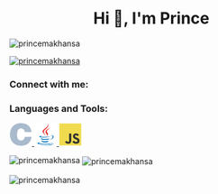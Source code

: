 <h1 align="center">Hi 👋, I'm Prince</h1>
<p align="left"> <img src="https://komarev.com/ghpvc/?username=princemakhansa&label=Profile%20views&color=0e75b6&style=flat" alt="princemakhansa" /> </p>

<p align="left"> <a href="https://github.com/ryo-ma/github-profile-trophy"><img src="https://github-profile-trophy.vercel.app/?username=princemakhansa" alt="princemakhansa" /></a> </p>

<h3 align="left">Connect with me:</h3>
<p align="left">
</p>

<h3 align="left">Languages and Tools:</h3>
<p align="left"> <a href="https://www.cprogramming.com/" target="_blank" rel="noreferrer"> <img src="https://raw.githubusercontent.com/devicons/devicon/master/icons/c/c-original.svg" alt="c" width="40" height="40"/> </a> <a href="https://www.java.com" target="_blank" rel="noreferrer"> <img src="https://raw.githubusercontent.com/devicons/devicon/master/icons/java/java-original.svg" alt="java" width="40" height="40"/> </a> <a href="https://developer.mozilla.org/en-US/docs/Web/JavaScript" target="_blank" rel="noreferrer"> <img src="https://raw.githubusercontent.com/devicons/devicon/master/icons/javascript/javascript-original.svg" alt="javascript" width="40" height="40"/> </a> </p>

<p><img align="left" src="https://github-readme-stats.vercel.app/api/top-langs?username=princemakhansa&show_icons=true&locale=en&layout=compact" alt="princemakhansa" /></p>

<p>&nbsp;<img align="center" src="https://github-readme-stats.vercel.app/api?username=princemakhansa&show_icons=true&locale=en" alt="princemakhansa" /></p>

<p><img align="center" src="https://github-readme-streak-stats.herokuapp.com/?user=princemakhansa&" alt="princemakhansa" /></p>
